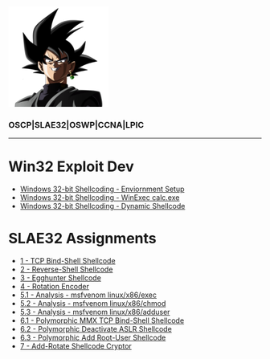
![](/pics/BOKU7.PNG)  
### OSCP|SLAE32|OSWP|CCNA|LPIC  
  
<script src="https://www.hackthebox.eu/badge/151672"></script>

--- 

# Win32 Exploit Dev
+ [Windows 32-bit Shellcoding - Enviornment Setup](/_posts/2019-10-20-Win32-Env.md)
+ [Windows 32-bit Shellcoding - WinExec calc.exe](/_posts/2019-10-20-Win32.md)
+ [Windows 32-bit Shellcoding - Dynamic Shellcode](/_posts/2019-10-22-Win32-dynamic-shellcode.md)

# SLAE32 Assignments
+ [1 - TCP Bind-Shell Shellcode](/_posts/2019-08-10-SLAE32_1_BindShell.md)
+ [2 - Reverse-Shell Shellcode](/_posts/2019-08-14-SLAE32_2_ReverseShell.md)
+ [3 - Egghunter Shellcode](/_posts/2019-08-18-SLAE32_3_egghunter.md)
+ [4 - Rotation Encoder](/_posts/2019-08-24-SLAE32_4_RotateEncoder.md)
+ [5.1 - Analysis - msfvenom linux/x86/exec](/_posts/2019-08-27-SLAE32_5-1_msfExec.md)
+ [5.2 - Analysis - msfvenom linux/x86/chmod](/_posts/2019-08-29-SLAE32_5-2_msfChmodShadow.md)
+ [5.3 - Analysis - msfvenom linux/x86/adduser](/_posts/2019-08-30-SLAE32_5-3_addUser.md)
+ [6.1 - Polymorphic MMX TCP Bind-Shell Shellcode](/_posts/2019-09-05-SLAE32_6-1_polyMMXbindSh.md)
+ [6.2 - Polymorphic Deactivate ASLR Shellcode](/_posts/2019-09-10-SLAE32_6-2_offASLR.md)
+ [6.3 - Polymorphic Add Root-User Shellcode](/_posts/2019-09-22-SLAE32_6-3_addAcct.md)
+ [7 - Add-Rotate Shellcode Cryptor](/_posts/2019-09-23-SLAE32_7_AddRotateCryptor.md)

